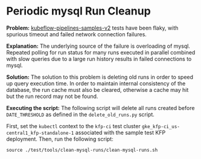 # Periodic mysql Run Cleanup

**Problem:** [kubeflow-pipelines-samples-v2](https://github.com/GoogleCloudPlatform/oss-test-infra/blob/99f29a66aa2c29128099edb7b1a99445ac0633bb/prow/prowjobs/kubeflow/pipelines/kubeflow-pipelines-presubmits.yaml#L153-L164) tests have been flaky, with spurious timeout and failed network connection failures.

**Explanation:** The underlying source of the failure is overloading of mysql. Repeated polling for run status for many runs executed in parallel combined with slow queries due to a large run history results in failed connections to mysql.

**Solution:** The solution to this problem is deleting old runs in order to speed up query execution time. In order to maintain internal consistency of the database, the run cache must also be cleared, otherwise a cache may hit but the run record may not be found.

**Executing the script:**
The following script will delete all runs created before `DATE_THRESHOLD` as defined in the `delete_old_runs.py` script.

First, set the `kubectl` context to the `kfp-ci` test cluster `gke_kfp-ci_us-central1_kfp-standalone-1` associated with the sample test KFP deployment. Then, run the following script:

```
source ./test/tools/clean-mysql-runs/clean-mysql-runs.sh
```
